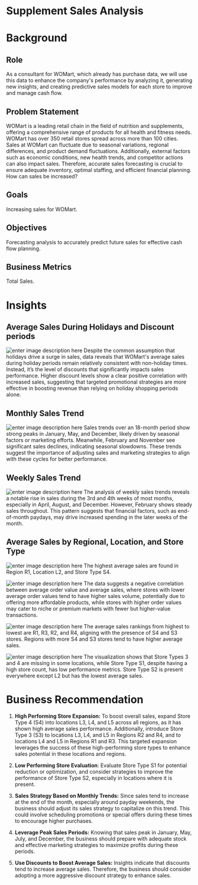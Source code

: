 # Supplement Sales Analysis 

# Background
## Role
As a consultant for WOMart, which already has purchase data, we will use this data to enhance the company's performance by analyzing it, generating new insights, and creating predictive sales models for each store to improve and manage cash flow.

## Problem Statement
WOMart is a leading retail chain in the field of nutrition and supplements, offering a comprehensive range of products for all health and fitness needs. WOMart has over 350 retail stores spread across more than 100 cities. Sales at WOMart can fluctuate due to seasonal variations, regional differences, and product demand fluctuations. Additionally, external factors such as economic conditions, new health trends, and competitor actions can also impact sales. Therefore, accurate sales forecasting is crucial to ensure adequate inventory, optimal staffing, and efficient financial planning. How can sales be increased?

## Goals
Increasing sales for WOMart.

## Objectives
Forecasting analysis to accurately predict future sales for effective cash flow planning.

## Business Metrics
Total Sales.

# Insights
## Average Sales During Holidays and Discount periods
![enter image description here](https://github.com/rialdiharry/retail_business_EDA_recomendation/blob/main/img/capture5.JPG)
Despite the common assumption that holidays drive a surge in sales, data reveals that WOMart's average sales during holiday periods remain relatively consistent with non-holiday times. Instead, it’s the level of discounts that significantly impacts sales performance. Higher discount levels show a clear positive correlation with increased sales, suggesting that targeted promotional strategies are more effective in boosting revenue than relying on holiday shopping periods alone.

## Monthly Sales Trend
![enter image description here](https://github.com/rialdiharry/retail_business_EDA_recomendation/blob/main/img/capture6.JPG)
Sales trends over an 18-month period show strong peaks in January, May, and December, likely driven by seasonal factors or marketing efforts. Meanwhile, February and November see significant sales declines, indicating seasonal slowdowns. These trends suggest the importance of adjusting sales and marketing strategies to align with these cycles for better performance.

## Weekly Sales Trend 
![enter image description here](https://github.com/rialdiharry/retail_business_EDA_recomendation/blob/main/img/capture7.JPG)
The analysis of weekly sales trends reveals a notable rise in sales during the 3rd and 4th weeks of most months, especially in April, August, and December. However, February shows steady sales throughout. This pattern suggests that financial factors, such as end-of-month paydays, may drive increased spending in the later weeks of the month.

## Average Sales by Regional, Location, and Store Type
![enter image description here](https://github.com/rialdiharry/retail_business_EDA_recomendation/blob/main/img/capture1.JPG)
The highest average sales are found in Region R1, Location L2, and Store Type S4.

![enter image description here](https://github.com/rialdiharry/retail_business_EDA_recomendation/blob/main/img/capture2.JPG)
The data suggests a negative correlation between average order value and average sales, where stores with lower average order values tend to have higher sales volume, potentially due to offering more affordable products, while stores with higher order values may cater to niche or premium markets with fewer but higher-value transactions.

![enter image description here](https://github.com/rialdiharry/retail_business_EDA_recomendation/blob/main/img/capture3.JPG)
The average sales rankings from highest to lowest are R1, R3, R2, and R4, aligning with the presence of S4 and S3 stores. Regions with more S4 and S3 stores tend to have higher average sales.

![enter image description here](https://github.com/rialdiharry/retail_business_EDA_recomendation/blob/main/img/capture4.JPG)
The visualization shows that Store Types 3 and 4 are missing in some locations, while Store Type S1, despite having a high store count, has low performance metrics. Store Type S2 is present everywhere except L2 but has the lowest average sales.

# Business Recommendation
1.  **High Performing Store Expansion:**  To boost overall sales, expand Store Type 4 (S4) into locations L3, L4, and L5 across all regions, as it has shown high average sales performance. Additionally, introduce Store Type 3 (S3) to locations L3, L4, and L5 in Regions R2 and R4, and to locations L4 and L5 in Regions R1 and R3. This targeted expansion leverages the success of these high-performing store types to enhance sales potential in these locations and regions.
    
2.  **Low Performing Store Evaluation**: Evaluate Store Type S1 for potential reduction or optimization, and consider strategies to improve the performance of Store Type S2, especially in locations where it is present.
    
3.  **Sales Strategy Based on Monthly Trends:**  Since sales tend to increase at the end of the month, especially around payday weekends, the business should adjust its sales strategy to capitalize on this trend. This could involve scheduling promotions or special offers during these times to encourage higher purchases.
    
4.  **Leverage Peak Sales Periods:**  Knowing that sales peak in January, May, July, and December, the business should prepare with adequate stock and effective marketing strategies to maximize profits during these periods.
    
5.  **Use Discounts to Boost Average Sales:**  Insights indicate that discounts tend to increase average sales. Therefore, the business should consider adopting a more aggressive discount strategy to enhance sales.

